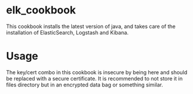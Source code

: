 # elk_cookbook

This cookbook installs the latest version of java, and takes care of the installation of ElasticSearch, Logstash and Kibana.

# Usage

The key/cert combo in this cookbook is insecure by being here and should be replaced with a secure certificate. It is recommended to not store it in files directory but in an encrypted data bag or something similar. 
